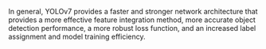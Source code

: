 In general, YOLOv7 provides a faster and stronger network architecture that provides a more effective feature integration method, more accurate object detection performance, a more robust loss function, and an increased label assignment and model training efficiency.
